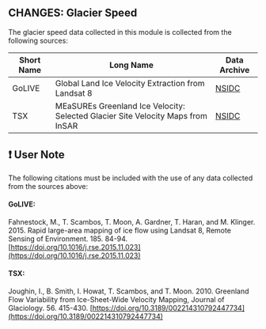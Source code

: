 ## CHANGES: Glacier Speed 

The glacier speed data collected in this module is collected from the following sources:


Short Name | Long Name | Data Archive
------------ | ------------- | -------------
GoLIVE | Global Land Ice Velocity Extraction from Landsat 8 | [NSIDC](https://nsidc.org/data/NSIDC-0710/versions/1)
TSX | MEaSUREs Greenland Ice Velocity: Selected Glacier Site Velocity Maps from InSAR | [NSIDC](https://nsidc.org/data/nsidc-0481)

## :exclamation: User Note
The following citations must be included with the use of any data collected from the sources above:

#### GoLIVE:

Fahnestock, M., T. Scambos, T. Moon, A. Gardner, T. Haran, and M. Klinger. 2015. Rapid large-area mapping of ice flow using Landsat 8, Remote Sensing of Environment. 185. 84-94. [https://doi.org/10.1016/j.rse.2015.11.023](https://doi.org/10.1016/j.rse.2015.11.023)


#### TSX:
Joughin, I., B. Smith, I. Howat, T. Scambos, and T. Moon. 2010. Greenland Flow Variability from Ice-Sheet-Wide Velocity Mapping, Journal of Glaciology. 56. 415-430. [https://doi.org/10.3189/002214310792447734](https://doi.org/10.3189/002214310792447734)

